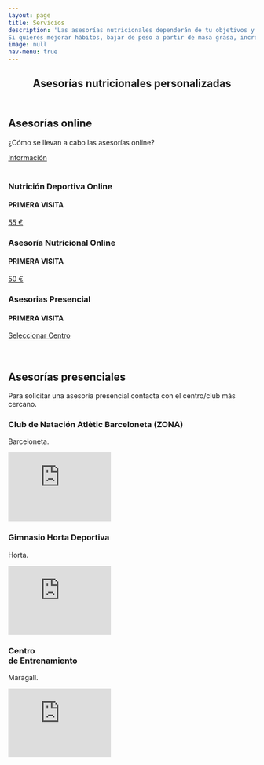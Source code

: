 ```yaml
---
layout: page
title: Servicios
description: 'Las asesorías nutricionales dependerán de tu objetivos y características individuales como tu historial cínico, hábitos, preferencias, actividad física que realizas habitualmente.
Si quieres mejorar hábitos, bajar de peso a partir de masa grasa, incrementar masa muscular o aprender a comer no dudes en contactarme.'
image: null
nav-menu: true
---
```


<!-- Main -->
<div id="main" class="alt">

<!-- One -->
<section id="one">
	<div class="inner">
		<header class="major">
			<h1>Asesorías nutricionales personalizadas</h1>
		</header>

<!-- Content -->
				
<h2 id="asesorías online">Asesorías online</h2>
<p>¿Cómo se llevan a cabo las asesorías online?</p>
<a href="mailto:carlacicchitti@gmail.com" class="button big">Información</a>
		
<br />
<br />
<p> </p>
<p> </p>

<div class="row">
  	<div class="4u 12u$(medium)">
		<h3>Nutrición Deportiva Online</h3> <h4>PRIMERA VISITA</h4>
		 <p></p>
		<a href="mailto:carlacicchitti@gmail.com" class="button big">55 €</a>
	</div>
	<div class="4u 12u$(medium)">
		<h3>Asesoría Nutricional Online</h3> <h4> PRIMERA VISITA</h4>
		<p></p>
    		<a href="mailto:carlacicchitti@gmail.com"  class="button big">50 €</a>
	</div>
	<div class="4u$ 12u$(medium)">
		<h3>Asesorias Presencial</h3> <h4>PRIMERA VISITA</h4>
		<p></p>
		<a href="#mapas" class="button special medium">Seleccionar Centro</a>
	</div>
</div>
<!-- Content -->
<br />
<br />
<p> </p>
<p> </p>
<a id="mapas"></a>		
<h2>Asesorías presenciales</h2>
<p>Para solicitar una asesoría presencial contacta con el centro/club más cercano.</p>
	<div class="row">
	<!-- Break -->
	<div class="3u 12u$(medium)">
		<h3>Club de Natación Atlètic Barceloneta (ZONA)</h3>
		<p>Barceloneta.</p>
		<div class="mapouter"><div class="gmap_canvas"><iframe width="209" height="140" id="gmap_canvas" src="https://maps.google.com/maps?q=cnab&t=&z=13&ie=UTF8&iwloc=&output=embed" frameborder="0" scrolling="no" marginheight="0" marginwidth="0"></iframe><a href="https://putlocker-is.org">putlocker</a><br><style>.mapouter{position:relative;text-align:right;height:140px;width:209px;}</style><a href="https://www.embedgooglemap.net">embed map in website</a><style>.gmap_canvas {overflow:hidden;background:none!important;height:140px;width:209px;}</style></div></div>
		<p></p>
	</div>
	<div class="3u 12u$(medium)">
		<h3>Gimnasio Horta Deportiva</h3>
		<p>Horta.</p>
		<div class="mapouter"><div class="gmap_canvas"><iframe width="209" height="140" id="gmap_canvas" src="https://maps.google.com/maps?q=Gimnasio%20Horta%20Deportiva&t=&z=13&ie=UTF8&iwloc=&output=embed" frameborder="0" scrolling="no" marginheight="0" marginwidth="0"></iframe><a href="https://putlocker-is.org">putlocker</a><br><style>.mapouter{position:relative;text-align:right;height:140px;width:209px;}</style><a href="https://www.embedgooglemap.net">embed map in website</a><style>.gmap_canvas {overflow:hidden;background:none!important;height:140px;width:209px;}</style></div></div>
		<p></p>
	</div>
	<div class="3u$ 12u$(medium)">
		<h3>Centro <br /> de Entrenamiento</h3>
		<p>Maragall.</p>
		<div class="mapouter"><div class="gmap_canvas"><iframe width="209" height="140" id="gmap_canvas" src="https://maps.google.com/maps?q=Sintonia%20fit!5e0!3m2!1ses!2ses!4v1724450754079!5m2!1ses!2ses=UTF8&iwloc=&output=embed" frameborder="0" scrolling="no" marginheight="0" marginwidth="0"></iframe><a href="https://putlocker-is.org">putlocker</a><br><style>.mapouter{position:relative;text-align:right;height:140px;width:209px;}</style><a href="https://www.embedgooglemap.net">embed map in website</a><style>.gmap_canvas {overflow:hidden;background:none!important;height:140px;width:209px;}
</style></div></div>
			<p></p>
	</div>
</div>

